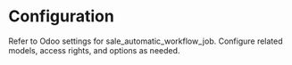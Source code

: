 # Configuration

Refer to Odoo settings for sale_automatic_workflow_job. Configure related models, access rights, and options as needed.
